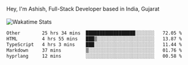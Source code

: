 Hey, I'm Ashish, Full-Stack Developer based in India, Gujarat
<br>
<br>
![Wakatime Stats](https://wakatime.com/share/@codingashishdev/bdd06d3d-525a-4cb3-a80d-2b3c080cc41c.svg)

<!--START_SECTION:waka-->

```txt
Other        25 hrs 34 mins  ██████████████████░░░░░░░   72.05 %
HTML         4 hrs 55 mins   ███▒░░░░░░░░░░░░░░░░░░░░░   13.87 %
TypeScript   4 hrs 3 mins    ███░░░░░░░░░░░░░░░░░░░░░░   11.44 %
Markdown     37 mins         ▒░░░░░░░░░░░░░░░░░░░░░░░░   01.76 %
hyprlang     12 mins         ░░░░░░░░░░░░░░░░░░░░░░░░░   00.58 %
```

<!--END_SECTION:waka-->

